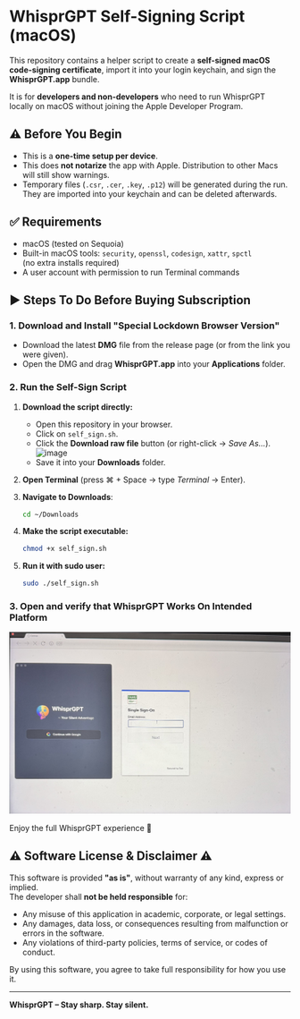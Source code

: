 # WhisprGPT Self-Signing Script (macOS)

This repository contains a helper script to create a **self-signed macOS code-signing certificate**, import it into your login keychain, and sign the **WhisprGPT.app** bundle.  

It is for **developers and non-developers** who need to run WhisprGPT locally on macOS without joining the Apple Developer Program.


## ⚠️ Before You Begin
- This is a **one-time setup per device**.
- This does **not notarize** the app with Apple. Distribution to other Macs will still show warnings.
- Temporary files (`.csr`, `.cer`, `.key`, `.p12`) will be generated during the run. They are imported into your keychain and can be deleted afterwards.


## ✅ Requirements
- macOS (tested on Sequoia)
- Built-in macOS tools: `security`, `openssl`, `codesign`, `xattr`, `spctl`  
  (no extra installs required)
- A user account with permission to run Terminal commands

## ▶️ Steps To Do Before Buying Subscription

### 1. Download and Install "Special Lockdown Browser Version"
- Download the latest **DMG** file from the release page (or from the link you were given).  
- Open the DMG and drag **WhisprGPT.app** into your **Applications** folder.

### 2. Run the Self-Sign Script

1. **Download the script directly:**
   - Open this repository in your browser.  
   - Click on `self_sign.sh`.  
   - Click the **Download raw file** button (or right-click → *Save As…*).
     <img width="1938" height="352" alt="image" src="https://github.com/user-attachments/assets/bf3c801b-272d-43b7-8bec-00fc8fa252cb" />
   - Save it into your **Downloads** folder.

2. **Open Terminal** (press ⌘ + Space → type *Terminal* → Enter).

3. **Navigate to Downloads**:
   ```bash
   cd ~/Downloads
   ```
4. **Make the script executable:**
   ```bash
   chmod +x self_sign.sh
   ```
5. **Run it with sudo user:**
   ```bash
   sudo ./self_sign.sh
   ```

### 3. Open and verify that WhisprGPT Works On Intended Platform
![Verify Works On Platform](verify.jpeg)

  Enjoy the full WhisprGPT experience 🚀

## ⚠️ Software License & Disclaimer ⚠️

This software is provided **"as is"**, without warranty of any kind, express or implied.  
The developer shall **not be held responsible** for:

- Any misuse of this application in academic, corporate, or legal settings.  
- Any damages, data loss, or consequences resulting from malfunction or errors in the software.  
- Any violations of third-party policies, terms of service, or codes of conduct.

By using this software, you agree to take full responsibility for how you use it.

---

**WhisprGPT – Stay sharp. Stay silent.**
